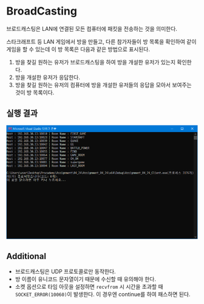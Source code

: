 # BroadCasting

브로드캐스팅은 LAN에 연결된 모든 컴퓨터에 패킷을 전송하는 것을 의미한다.

스타크래프트 등 LAN 게임에서 방을 만들고, 다른 참가자들이 방 목록을 확인하여 같이 게임을 할 수 있는데 이 방 목록은 다음과 같은 방법으로 표시된다.

1. 방을 찾길 원하는 유저가 브로드캐스팅을 하여 방을 개설한 유저가 있는지 확인한다.
2. 방을 개설한 유저가 응답한다.
3. 방을 찾길 원하는 유저의 컴퓨터에 방을 개설한 유저들의 응답을 모아서 보여주는 것이 방 목록이다.

## 실행 결과
![image](UDPBroadCasting.PNG)

## Additional

* 브로드캐스팅은 UDP 프로토콜로만 동작한다.
* 방 이름이 유니코드 문자열이기 때문에 수신할 때 유의해야 한다.
* 소켓 옵션으로 타임 아웃을 설정하면 `recvfrom` 시 시간을 초과할 때 `SOCKET_ERROR(10060)`이 발생한다. 이 경우엔 continue를 하여 패스하면 된다.